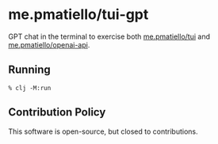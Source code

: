 # me.pmatiello/tui-gpt

GPT chat in the terminal to exercise both
[me.pmatiello/tui](https://github.com/pmatiello/tui) and
[me.pmatiello/openai-api](https://github.com/pmatiello/openai-api).

## Running

```
% clj -M:run
```

## Contribution Policy

This software is open-source, but closed to contributions.
